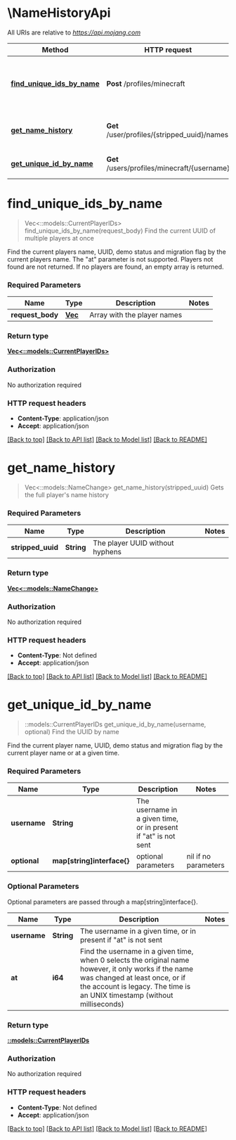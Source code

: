 # \NameHistoryApi

All URIs are relative to *https://api.mojang.com*

Method | HTTP request | Description
------------- | ------------- | -------------
[**find_unique_ids_by_name**](NameHistoryApi.md#find_unique_ids_by_name) | **Post** /profiles/minecraft | Find the current UUID of multiple players at once
[**get_name_history**](NameHistoryApi.md#get_name_history) | **Get** /user/profiles/{stripped_uuid}/names | Gets the full player's name history
[**get_unique_id_by_name**](NameHistoryApi.md#get_unique_id_by_name) | **Get** /users/profiles/minecraft/{username} | Find the UUID by name


# **find_unique_ids_by_name**
> Vec<::models::CurrentPlayerIDs> find_unique_ids_by_name(request_body)
Find the current UUID of multiple players at once

Find the current players name, UUID, demo status and migration flag by the current players name. The \"at\" parameter is not supported. Players not found are not returned. If no players are found, an empty array is returned.

### Required Parameters

Name | Type | Description  | Notes
------------- | ------------- | ------------- | -------------
  **request_body** | [**Vec<String>**](array.md)| Array with the player names | 

### Return type

[**Vec<::models::CurrentPlayerIDs>**](CurrentPlayerIDs.md)

### Authorization

No authorization required

### HTTP request headers

 - **Content-Type**: application/json
 - **Accept**: application/json

[[Back to top]](#) [[Back to API list]](../README.md#documentation-for-api-endpoints) [[Back to Model list]](../README.md#documentation-for-models) [[Back to README]](../README.md)

# **get_name_history**
> Vec<::models::NameChange> get_name_history(stripped_uuid)
Gets the full player's name history

### Required Parameters

Name | Type | Description  | Notes
------------- | ------------- | ------------- | -------------
  **stripped_uuid** | **String**| The player UUID without hyphens | 

### Return type

[**Vec<::models::NameChange>**](NameChange.md)

### Authorization

No authorization required

### HTTP request headers

 - **Content-Type**: Not defined
 - **Accept**: application/json

[[Back to top]](#) [[Back to API list]](../README.md#documentation-for-api-endpoints) [[Back to Model list]](../README.md#documentation-for-models) [[Back to README]](../README.md)

# **get_unique_id_by_name**
> ::models::CurrentPlayerIDs get_unique_id_by_name(username, optional)
Find the UUID by name

Find the current player name, UUID, demo status and migration flag by the current player name or at a given time.

### Required Parameters

Name | Type | Description  | Notes
------------- | ------------- | ------------- | -------------
  **username** | **String**| The username in a given time, or in present if \"at\" is not sent | 
 **optional** | **map[string]interface{}** | optional parameters | nil if no parameters

### Optional Parameters
Optional parameters are passed through a map[string]interface{}.

Name | Type | Description  | Notes
------------- | ------------- | ------------- | -------------
 **username** | **String**| The username in a given time, or in present if \"at\" is not sent | 
 **at** | **i64**| Find the username in a given time, when 0 selects the original name however, it only works if the name was changed at least once, or if the account is legacy. The time is an UNIX timestamp (without milliseconds) | 

### Return type

[**::models::CurrentPlayerIDs**](CurrentPlayerIDs.md)

### Authorization

No authorization required

### HTTP request headers

 - **Content-Type**: Not defined
 - **Accept**: application/json

[[Back to top]](#) [[Back to API list]](../README.md#documentation-for-api-endpoints) [[Back to Model list]](../README.md#documentation-for-models) [[Back to README]](../README.md)

